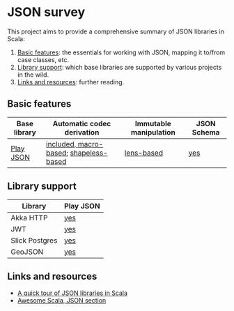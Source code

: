 # JSON survey

This project aims to provide a comprehensive summary of JSON libraries in Scala:

1. [Basic features](#basic-features): the essentials for working with JSON, mapping it to/from case classes, etc.
2. [Library support](#library-support): which base libraries are supported by various projects in the wild.
3. [Links and resources](#links-and-resources): further reading.

## Basic features

| Base library | Automatic codec derivation | Immutable manipulation | JSON Schema |
| --- | --- | --- | --- |
| [Play JSON][1] | [included, macro-based][2]; [shapeless-based][3] | [lens-based][4] | [yes][5] |

## Library support

| Library | Play JSON |
| --- | --- |
| Akka HTTP | [yes][6] |
| JWT | [yes][7] |
| Slick Postgres | [yes][8] |
| GeoJSON | [yes][9] |

## Links and resources

* [A quick tour of JSON libraries in Scala](http://manuel.bernhardt.io/2015/11/06/a-quick-tour-of-json-libraries-in-scala/)
* [Awesome Scala, JSON section](https://github.com/lauris/awesome-scala#json)


[1]: https://www.playframework.com/documentation/2.5.x/ScalaJson
[2]: https://www.playframework.com/documentation/2.5.x/ScalaJsonAutomated
[3]: https://github.com/julienrf/play-json-derived-codecs
[4]: https://github.com/mandubian/play-json-zipper
[5]: https://github.com/eclipsesource/play-json-schema-validator
[6]: https://github.com/hseeberger/akka-http-json
[7]: https://github.com/pauldijou/jwt-scala
[8]: https://github.com/tminglei/slick-pg
[9]: https://github.com/jroper/play-geojson
